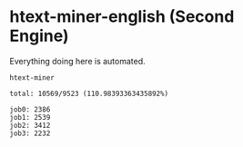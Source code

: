# htext-miner-english (Second Engine)

Everything doing here is automated.

```
htext-miner

total: 10569/9523 (110.98393363435892%)

job0: 2386
job1: 2539
job2: 3412
job3: 2232
```